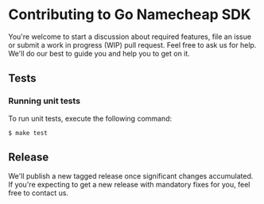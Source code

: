 # Contributing to Go Namecheap SDK

You're welcome to start a discussion about required features, file an issue or submit a work in progress (WIP) pull
request. Feel free to ask us for help. We'll do our best to guide you and help you to get on it.

## Tests

### Running unit tests

To run unit tests, execute the following command:

```shell
$ make test
```

## Release

We'll publish a new tagged release once significant changes accumulated. If you're expecting to get a new release with
mandatory fixes for you, feel free to contact us.
